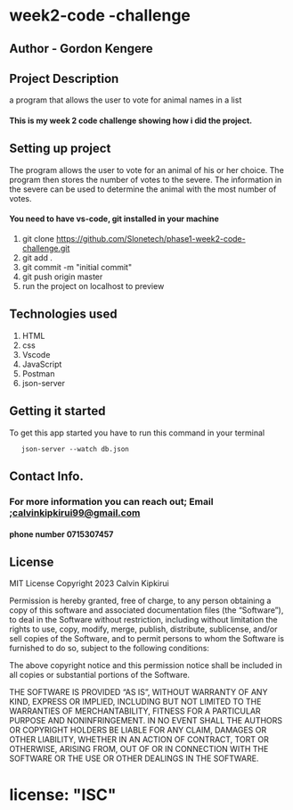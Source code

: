 # week2-code -challenge

## Author - Gordon Kengere

## Project Description 
  a program that allows the user to vote for animal names in a list 

#### This is my week 2 code challenge showing how i did the project.

## Setting up project
The program allows the user to vote for an animal of his or her choice. The program then stores the number of votes to the severe. The information in the severe can be used to determine the animal with the most number of votes.
#### You need to have vs-code, git installed in your machine

1. git clone https://github.com/Slonetech/phase1-week2-code-challenge.git
2. git add .
3. git commit -m "initial commit"
4. git push origin master
5. run the project on localhost to preview

## Technologies used

1. HTML
2. css
3. Vscode
4. JavaScript
5. Postman
6. json-server

## Getting it started
To get this app started you have to run this command in your terminal

       json-server --watch db.json 



## Contact Info.
### For more information you can reach out; Email ;calvinkipkirui99@gmail.com
#### phone number 0715307457

## License
MIT License
Copyright 2023 Calvin Kipkirui

Permission is hereby granted, free of charge, to any person obtaining a copy of this software and associated documentation files (the “Software”), to deal in the Software without restriction, including without limitation the rights to use, copy, modify, merge, publish, distribute, sublicense, and/or sell copies of the Software, and to permit persons to whom the Software is furnished to do so, subject to the following conditions:

The above copyright notice and this permission notice shall be included in all copies or substantial portions of the Software.

THE SOFTWARE IS PROVIDED “AS IS”, WITHOUT WARRANTY OF ANY KIND, EXPRESS OR IMPLIED, INCLUDING BUT NOT LIMITED TO THE WARRANTIES OF MERCHANTABILITY, FITNESS FOR A PARTICULAR PURPOSE AND NONINFRINGEMENT. IN NO EVENT SHALL THE AUTHORS OR COPYRIGHT HOLDERS BE LIABLE FOR ANY CLAIM, DAMAGES OR OTHER LIABILITY, WHETHER IN AN ACTION OF CONTRACT, TORT OR OTHERWISE, ARISING FROM, OUT OF OR IN CONNECTION WITH THE SOFTWARE OR THE USE OR OTHER DEALINGS IN THE SOFTWARE.
 # license: "ISC"
